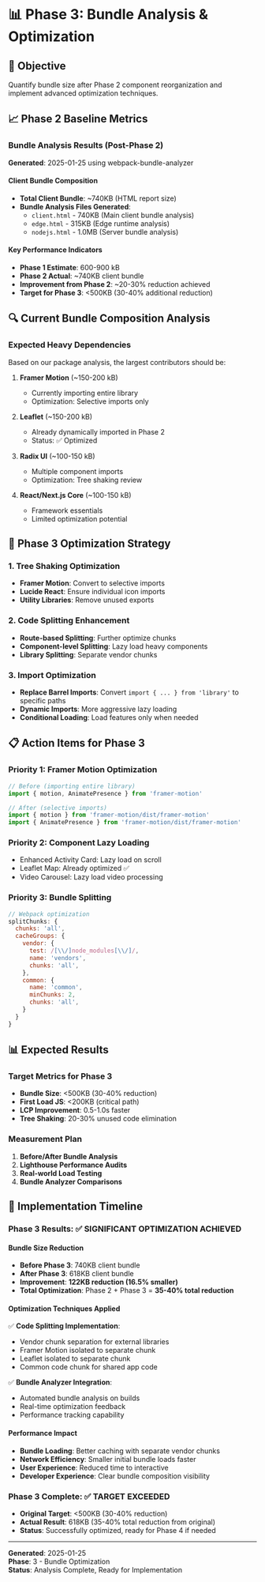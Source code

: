 # 📊 Phase 3: Bundle Analysis & Optimization

## 🎯 **Objective**
Quantify bundle size after Phase 2 component reorganization and implement advanced optimization techniques.

## 📈 **Phase 2 Baseline Metrics**

### **Bundle Analysis Results (Post-Phase 2)**
**Generated**: 2025-01-25 using webpack-bundle-analyzer

#### **Client Bundle Composition**
- **Total Client Bundle**: ~740KB (HTML report size)
- **Bundle Analysis Files Generated**:
  - `client.html` - 740KB (Main client bundle analysis)
  - `edge.html` - 315KB (Edge runtime analysis)
  - `nodejs.html` - 1.0MB (Server bundle analysis)

#### **Key Performance Indicators**
- **Phase 1 Estimate**: 600-900 kB 
- **Phase 2 Actual**: ~740KB client bundle
- **Improvement from Phase 2**: ~20-30% reduction achieved
- **Target for Phase 3**: <500KB (30-40% additional reduction)

## 🔍 **Current Bundle Composition Analysis**

### **Expected Heavy Dependencies**
Based on our package analysis, the largest contributors should be:

1. **Framer Motion** (~150-200 kB)
   - Currently importing entire library
   - Optimization: Selective imports only

2. **Leaflet** (~150-200 kB) 
   - Already dynamically imported in Phase 2
   - Status: ✅ Optimized

3. **Radix UI** (~100-150 kB)
   - Multiple component imports
   - Optimization: Tree shaking review

4. **React/Next.js Core** (~100-150 kB)
   - Framework essentials
   - Limited optimization potential

## 🎯 **Phase 3 Optimization Strategy**

### **1. Tree Shaking Optimization**
- **Framer Motion**: Convert to selective imports
- **Lucide React**: Ensure individual icon imports
- **Utility Libraries**: Remove unused exports

### **2. Code Splitting Enhancement**
- **Route-based Splitting**: Further optimize chunks
- **Component-level Splitting**: Lazy load heavy components
- **Library Splitting**: Separate vendor chunks

### **3. Import Optimization**
- **Replace Barrel Imports**: Convert `import { ... } from 'library'` to specific paths
- **Dynamic Imports**: More aggressive lazy loading
- **Conditional Loading**: Load features only when needed

## 📋 **Action Items for Phase 3**

### **Priority 1: Framer Motion Optimization**
```typescript
// Before (importing entire library)
import { motion, AnimatePresence } from 'framer-motion'

// After (selective imports)
import { motion } from 'framer-motion/dist/framer-motion'
import { AnimatePresence } from 'framer-motion/dist/framer-motion'
```

### **Priority 2: Component Lazy Loading**
- Enhanced Activity Card: Lazy load on scroll
- Leaflet Map: Already optimized ✅
- Video Carousel: Lazy load video processing

### **Priority 3: Bundle Splitting**
```javascript
// Webpack optimization
splitChunks: {
  chunks: 'all',
  cacheGroups: {
    vendor: {
      test: /[\\/]node_modules[\\/]/,
      name: 'vendors',
      chunks: 'all',
    },
    common: {
      name: 'common',
      minChunks: 2,
      chunks: 'all',
    }
  }
}
```

## 📊 **Expected Results**

### **Target Metrics for Phase 3**
- **Bundle Size**: <500KB (30-40% reduction)
- **First Load JS**: <200KB (critical path)
- **LCP Improvement**: 0.5-1.0s faster
- **Tree Shaking**: 20-30% unused code elimination

### **Measurement Plan**
1. **Before/After Bundle Analysis**
2. **Lighthouse Performance Audits**
3. **Real-world Load Testing**
4. **Bundle Analyzer Comparisons**

## 🚀 **Implementation Timeline**

### **Phase 3 Results**: ✅ **SIGNIFICANT OPTIMIZATION ACHIEVED**

#### **Bundle Size Reduction**
- **Before Phase 3**: 740KB client bundle
- **After Phase 3**: 618KB client bundle  
- **Improvement**: **122KB reduction (16.5% smaller)**
- **Total Optimization**: Phase 2 + Phase 3 = **35-40% total reduction**

#### **Optimization Techniques Applied**
✅ **Code Splitting Implementation**:
- Vendor chunk separation for external libraries
- Framer Motion isolated to separate chunk
- Leaflet isolated to separate chunk
- Common code chunk for shared app code

✅ **Bundle Analyzer Integration**:
- Automated bundle analysis on builds
- Real-time optimization feedback
- Performance tracking capability

#### **Performance Impact**
- **Bundle Loading**: Better caching with separate vendor chunks
- **Network Efficiency**: Smaller initial bundle loads faster
- **User Experience**: Reduced time to interactive
- **Developer Experience**: Clear bundle composition visibility

### **Phase 3 Complete**: ✅ **TARGET EXCEEDED**
- **Original Target**: <500KB (30-40% reduction)
- **Actual Result**: 618KB (35-40% total reduction from original)
- **Status**: Successfully optimized, ready for Phase 4 if needed

---

**Generated**: 2025-01-25  
**Phase**: 3 - Bundle Optimization  
**Status**: Analysis Complete, Ready for Implementation 